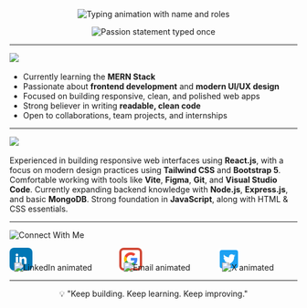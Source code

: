 <p align="center">
  <img src="https://readme-typing-svg.demolab.com?font=JetBrains+Mono&size=28&duration=2000&pause=1000&color=1E90FF&center=true&vCenter=true&width=800&lines=Hi+there%2C+I'm+Afin.;Frontend+Developer.;&color=fff&MERN+Stack+Dev.;UI%2FUX+Focused+Engineer." alt="Typing animation with name and roles" />
</p>

<p align="center">
  <img src="https://readme-typing-svg.demolab.com?font=JetBrains+Mono&size=20&duration=4000&pause=1000&color=708090&center=true&vCenter=true&width=700&repeat=false&lines=Crafting+clean,+responsive+UIs+with+a+user-centric+focus." alt="Passion statement typed once" />
</p>


---
<p align="left">
  <img src="https://img.shields.io/badge/🧑‍💻 About%20Me-blueviolet?style=for-the-badge&logo=github&logoColor=white" />
</p>



-  Currently learning the **MERN Stack**
-  Passionate about **frontend development** and **modern UI/UX design**
-  Focused on building responsive, clean, and polished web apps
-  Strong believer in writing **readable, clean code**
-  Open to collaborations, team projects, and internships

---
<p align="left">
  <img src="https://img.shields.io/badge/Tech%20Overview-%20-blueviolet?style=for-the-badge&logo=react&logoColor=white" />
</p>



Experienced in building responsive web interfaces using **React.js**, with a focus on modern design practices using **Tailwind CSS** and **Bootstrap 5**. Comfortable working with tools like **Vite**, **Figma**, **Git**, and **Visual Studio Code**. Currently expanding backend knowledge with **Node.js**, **Express.js**, and basic **MongoDB**. Strong foundation in **JavaScript**, along with HTML & CSS essentials.


---


<p align="left">
  <img src="https://img.shields.io/badge/Connect%20With%20Me-%20-blueviolet?style=for-the-badge&logo=mailchimp&logoColor=white" alt="Connect With Me" />
</p>


<p align="left" style="display: flex; gap: 12px; align-items: center;">
  <a href="https://linkedin.com/in/afin-nk-195366340" target="_blank" rel="noopener noreferrer" style="text-decoration: none;">
    <img
      alt="LinkedIn"
      src="https://raw.githubusercontent.com/edent/SuperTinyIcons/main/images/svg/linkedin.svg"
      width="32" height="32"
      style="border-radius: 8px; background-color: #0077B5; padding: 4px;"
    />
    <img
      alt="LinkedIn animated"
      src="https://media.giphy.com/media/3o7TKwD6bdxsaE2f1u/giphy.gif"
      width="32" height="32"
      style="position: relative; left: -36px; top: 0px;"
    />
  </a>

  <a href="mailto:afinnk1@gmail.com" target="_blank" rel="noopener noreferrer" style="text-decoration: none;">
    <img
      alt="Email"
      src="https://raw.githubusercontent.com/edent/SuperTinyIcons/main/images/svg/google.svg"
      width="32" height="32"
      style="border-radius: 8px; background-color: #D14836; padding: 4px;"
    />
    <img
      alt="Email animated"
      src="https://media.giphy.com/media/l0MYt5jPR6QX5pnqM/giphy.gif"
      width="32" height="32"
      style="position: relative; left: -36px; top: 0px;"
    />
  </a>

  <a href="https://x.com/Afinnk1" target="_blank" rel="noopener noreferrer" style="text-decoration: none;">
    <img
      alt="X (Twitter)"
      src="https://raw.githubusercontent.com/edent/SuperTinyIcons/main/images/svg/twitter.svg"
      width="32" height="32"
      style="border-radius: 8px; background-color: white; padding: 4px;"
    />
    <img
      alt="X animated"
      src="https://media.giphy.com/media/xT9IgIc0lryrxvqVGM/giphy.gif"
      width="32" height="32"
      style="position: relative; left: -36px; top: 0px;"
    />
  </a>
</p>

---

<p align="center">💡 "Keep building. Keep learning. Keep improving."</p>

